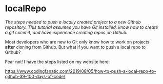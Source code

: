 # localRepo
*The steps needed to push a locally created project to a new Github repository. This tutorial assumes you have Git installed, know how to create a git commit, and have experience creating repos on Github.*

Most developers who are new to Git only know how to work on projects **after** cloning from Github. But what if you want to push a local repo to Github? 

Fear not! I have the steps listed on my website here:

https://www.codingfanatic.com/2019/08/05/how-to-push-a-local-repo-to-github-39-100-days-of-code/
